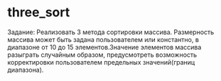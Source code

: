 # three_sort
Задание: Реализовать 3 метода сортировки массива.
Размерность массива может быть задана пользователем или константно, в диапазоне от 10 до 15 элементов.Значение элементов массива разыграть случайным образом, предусмотреть возможность корректировки пользователем предельных значений(границ диапазона).

